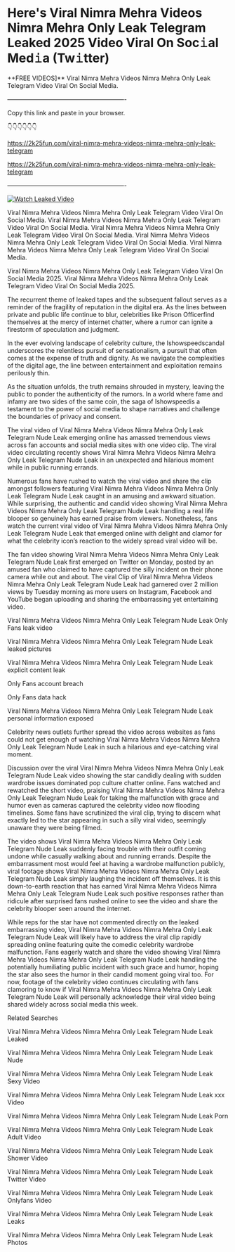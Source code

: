# Here's Viral Nimra Mehra Videos Nimra Mehra Only Leak Telegram Leaked 2025 Video Viral On Soc𝚒al Med𝚒a (Tw𝚒tter)

++FREE VIDEOS]** Viral Nimra Mehra Videos Nimra Mehra Only Leak Telegram Video Viral On Social Media.

———————————————————-

Copy this link and paste in your browser.

👇👇👇👇👇👇

https://2k25fun.com/viral-nimra-mehra-videos-nimra-mehra-only-leak-telegram

https://2k25fun.com/viral-nimra-mehra-videos-nimra-mehra-only-leak-telegram

———————————————————-

[![Watch Leaked Video](https://miro.medium.com/v2/resize:fit:828/format:webp/1*cilzJN44JGOrTw9NJCrNHA.gif "Watch Leaked Video")](https://2k25fun.com/viral-nimra-mehra-videos-nimra-mehra-only-leak-telegram)

Viral Nimra Mehra Videos Nimra Mehra Only Leak Telegram Video Viral On Social Media. Viral Nimra Mehra Videos Nimra Mehra Only Leak Telegram Video Viral On Social Media. Viral Nimra Mehra Videos Nimra Mehra Only Leak Telegram Video Viral On Social Media. Viral Nimra Mehra Videos Nimra Mehra Only Leak Telegram Video Viral On Social Media. Viral Nimra Mehra Videos Nimra Mehra Only Leak Telegram Video Viral On Social Media.

Viral Nimra Mehra Videos Nimra Mehra Only Leak Telegram Video Viral On Social Media 2025. Viral Nimra Mehra Videos Nimra Mehra Only Leak Telegram Video Viral On Social Media 2025.

The recurrent theme of leaked tapes and the subsequent fallout serves as a reminder of the fragility of reputation in the digital era. As the lines between private and public life continue to blur, celebrities like Prison Officerfind themselves at the mercy of internet chatter, where a rumor can ignite a firestorm of speculation and judgment.

In the ever evolving landscape of celebrity culture, the Ishowspeedscandal underscores the relentless pursuit of sensationalism, a pursuit that often comes at the expense of truth and dignity. As we navigate the complexities of the digital age, the line between entertainment and exploitation remains perilously thin.

As the situation unfolds, the truth remains shrouded in mystery, leaving the public to ponder the authenticity of the rumors. In a world where fame and infamy are two sides of the same coin, the saga of Ishowspeedis a testament to the power of social media to shape narratives and challenge the boundaries of privacy and consent.

The viral video of Viral Nimra Mehra Videos Nimra Mehra Only Leak Telegram Nude Leak emerging online has amassed tremendous views across fan accounts and social media sites with one video clip. The viral video circulating recently shows Viral Nimra Mehra Videos Nimra Mehra Only Leak Telegram Nude Leak in an unexpected and hilarious moment while in public running errands.

Numerous fans have rushed to watch the viral video and share the clip amongst followers featuring Viral Nimra Mehra Videos Nimra Mehra Only Leak Telegram Nude Leak caught in an amusing and awkward situation. While surprising, the authentic and candid video showing Viral Nimra Mehra Videos Nimra Mehra Only Leak Telegram Nude Leak handling a real life blooper so genuinely has earned praise from viewers. Nonetheless, fans watch the current viral video of Viral Nimra Mehra Videos Nimra Mehra Only Leak Telegram Nude Leak that emerged online with delight and clamor for what the celebrity icon’s reaction to the widely spread viral video will be.

The fan video showing Viral Nimra Mehra Videos Nimra Mehra Only Leak Telegram Nude Leak first emerged on Twitter on Monday, posted by an amused fan who claimed to have captured the silly incident on their phone camera while out and about. The viral Clip of Viral Nimra Mehra Videos Nimra Mehra Only Leak Telegram Nude Leak had garnered over 2 million views by Tuesday morning as more users on Instagram, Facebook and YouTube began uploading and sharing the embarrassing yet entertaining video.

Viral Nimra Mehra Videos Nimra Mehra Only Leak Telegram Nude Leak Only Fans leak video

Viral Nimra Mehra Videos Nimra Mehra Only Leak Telegram Nude Leak leaked pictures

Viral Nimra Mehra Videos Nimra Mehra Only Leak Telegram Nude Leak explicit content leak

Only Fans account breach

Only Fans data hack

Viral Nimra Mehra Videos Nimra Mehra Only Leak Telegram Nude Leak personal information exposed

Celebrity news outlets further spread the video across websites as fans could not get enough of watching Viral Nimra Mehra Videos Nimra Mehra Only Leak Telegram Nude Leak in such a hilarious and eye-catching viral moment.

Discussion over the viral Viral Nimra Mehra Videos Nimra Mehra Only Leak Telegram Nude Leak video showing the star candidly dealing with sudden wardrobe issues dominated pop culture chatter online. Fans watched and rewatched the short video, praising Viral Nimra Mehra Videos Nimra Mehra Only Leak Telegram Nude Leak for taking the malfunction with grace and humor even as cameras captured the celebrity video now flooding timelines. Some fans have scrutinized the viral clip, trying to discern what exactly led to the star appearing in such a silly viral video, seemingly unaware they were being filmed.

The video shows Viral Nimra Mehra Videos Nimra Mehra Only Leak Telegram Nude Leak suddenly facing trouble with their outfit coming undone while casually walking about and running errands. Despite the embarrassment most would feel at having a wardrobe malfunction publicly, viral footage shows Viral Nimra Mehra Videos Nimra Mehra Only Leak Telegram Nude Leak simply laughing the incident off themselves. It is this down-to-earth reaction that has earned Viral Nimra Mehra Videos Nimra Mehra Only Leak Telegram Nude Leak such positive responses rather than ridicule after surprised fans rushed online to see the video and share the celebrity blooper seen around the internet.

While reps for the star have not commented directly on the leaked embarrassing video, Viral Nimra Mehra Videos Nimra Mehra Only Leak Telegram Nude Leak will likely have to address the viral clip rapidly spreading online featuring quite the comedic celebrity wardrobe malfunction. Fans eagerly watch and share the video showing Viral Nimra Mehra Videos Nimra Mehra Only Leak Telegram Nude Leak handling the potentially humiliating public incident with such grace and humor, hoping the star also sees the humor in their candid moment going viral too. For now, footage of the celebrity video continues circulating with fans clamoring to know if Viral Nimra Mehra Videos Nimra Mehra Only Leak Telegram Nude Leak will personally acknowledge their viral video being shared widely across social media this week.

Related Searches

Viral Nimra Mehra Videos Nimra Mehra Only Leak Telegram Nude Leak Leaked

Viral Nimra Mehra Videos Nimra Mehra Only Leak Telegram Nude Leak Nude

Viral Nimra Mehra Videos Nimra Mehra Only Leak Telegram Nude Leak Sexy Video

Viral Nimra Mehra Videos Nimra Mehra Only Leak Telegram Nude Leak xxx Video

Viral Nimra Mehra Videos Nimra Mehra Only Leak Telegram Nude Leak Porn

Viral Nimra Mehra Videos Nimra Mehra Only Leak Telegram Nude Leak Adult Video

Viral Nimra Mehra Videos Nimra Mehra Only Leak Telegram Nude Leak Shower Video

Viral Nimra Mehra Videos Nimra Mehra Only Leak Telegram Nude Leak Twitter Video

Viral Nimra Mehra Videos Nimra Mehra Only Leak Telegram Nude Leak Onlyfans Video

Viral Nimra Mehra Videos Nimra Mehra Only Leak Telegram Nude Leak Leaks

Viral Nimra Mehra Videos Nimra Mehra Only Leak Telegram Nude Leak Photos